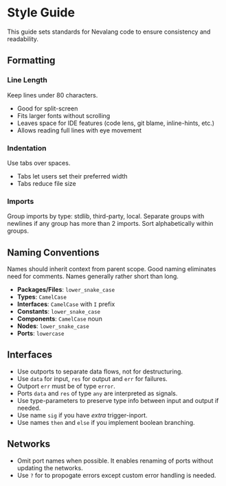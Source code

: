 # Style Guide

This guide sets standards for Nevalang code to ensure consistency and readability.

## Formatting

### Line Length

Keep lines under 80 characters.

- Good for split-screen
- Fits larger fonts without scrolling
- Leaves space for IDE features (code lens, git blame, inline-hints, etc.)
- Allows reading full lines with eye movement

### Indentation

Use tabs over spaces.

- Tabs let users set their preferred width
- Tabs reduce file size

### Imports

Group imports by type: stdlib, third-party, local. Separate groups with newlines if any group has more than 2 imports. Sort alphabetically within groups.

## Naming Conventions

Names should inherit context from parent scope. Good naming eliminates need for comments. Names generally rather short than long.

- **Packages/Files**: `lower_snake_case`
- **Types**: `CamelCase`
- **Interfaces**: `CamelCase` with `I` prefix
- **Constants**: `lower_snake_case`
- **Components**: `CamelCase` noun
- **Nodes**: `lower_snake_case`
- **Ports**: `lowercase`

## Interfaces

- Use outports to separate data flows, not for destructuring.
- Use `data` for input, `res` for output and `err` for failures.
- Outport `err` must be of type `error`.
- Ports `data` and `res` of type `any` are interpreted as signals.
- Use type-parameters to preserve type info between input and output if needed.
- Use name `sig` if you have _extra_ trigger-inport.
- Use names `then` and `else` if you implement boolean branching.

## Networks

- Omit port names when possible. It enables renaming of ports without updating the networks.
- Use `?` for to propogate errors except custom error handling is needed.
